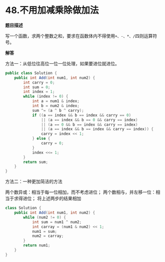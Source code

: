 # 48.不用加减乘除做加法

**题目描述**

写一个函数，求两个整数之和，要求在函数体内不得使用`+、-、*、/`四则运算符号。

**解答**

方法一：从低位往高位一位一位处理，如果要进位就进位。

```java
public class Solution {
    public int Add(int num1, int num2) {
        int carry = 0;
        int sum = 0;
        int index = 1;
        while (index != 0) {
            int a = num1 & index;
            int b = num2 & index;
            sum ^= (a ^ b ^ carry);
            if ((a == index && b == index && carry == 0)
                || (a == index && b == 0 && carry == index)
                || (a == 0 && b == index && carry == index)
                || (a == index && b == index && carry == index)) {
                carry = index << 1;
            } else {
                carry = 0;
            }
            index <<= 1;
        }
        return sum;
    }
}
```

方法二：一种更加简洁的方法

两个数异或：相当于每一位相加，而不考虑进位；
两个数相与，并左移一位：相当于求得进位；
将上述两步的结果相加

```java
class Solution {
    public int Add(int num1, int num2) {
        while (num2 != 0) {
            int sum = num1 ^ num2;
            int carray = (num1 & num2) << 1;
            num1 = sum;
            num2 = carray;
        }
        return num1;
    }
}
```